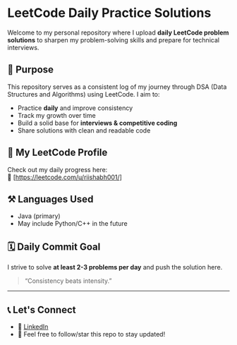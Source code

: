 # LeetCode Daily Practice Solutions

Welcome to my personal repository where I upload **daily LeetCode problem solutions** to sharpen my problem-solving skills and prepare for technical interviews.

## 🚀 Purpose

This repository serves as a consistent log of my journey through DSA (Data Structures and Algorithms) using LeetCode. I aim to:

- Practice **daily** and improve consistency
- Track my growth over time
- Build a solid base for **interviews & competitive coding**
- Share solutions with clean and readable code

## 📌 My LeetCode Profile

Check out my daily progress here:  
🔗 [https://leetcode.com/u/riishabh001/]

## ⚒️ Languages Used

- Java (primary)
- May include Python/C++ in the future

## 🗓️ Daily Commit Goal

I strive to solve **at least 2-3 problems per day** and push the solution here.

> “Consistency beats intensity.”

---

## 📞 Let's Connect

- 💼 [LinkedIn ](https://www.linkedin.com/in/rishabh-puri-06a0072b6/)  
- 💬 Feel free to follow/star this repo to stay updated!

